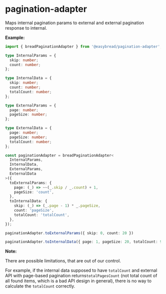 # pagination-adapter

Maps internal pagination params to external and external pagination response to internal.

**Example:**

```ts
import { breadPaginationAdapter } from '@easybread/pagination-adapter';

type InternalParams = {
  skip: number;
  count: number;
};

type InternalData = {
  skip: number;
  count: number;
  totalCount: number;
};

type ExternalParams = {
  page: number;
  pageSize: number;
};

type ExternalData = {
  page: number;
  pageSize: number;
  totalCount: number;
};

const paginationAdapter = breadPaginationAdapter<
  InternalParams,
  InternalData,
  ExternalParams,
  ExternalData
>({
  toExternalParams: {
    page: (_) => ~~(_.skip / _.count) + 1,
    pageSize: 'count',
  },
  toInternalData: {
    skip: (_) => (_.page - 1) * _.pageSize,
    count: 'pageSize',
    totalCount: 'totalCount',
  },
});

paginationAdapter.toExternalParams({ skip: 0, count: 20 })

paginationAdapter.toInternalData({ page: 1, pageSize: 20, totalCount: 99 })

```

**Note:**

There are possible limitations, that are out of our control.

For example, if the internal data supposed to have `totalCount` 
and external API with page-based pagination returns`totalPagesCount` 
(not total count of all found items, which is a bad API design in general),
there is no way to calculate the `totalCount` correctly.
